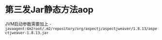 # 第三发Jar静态方法aop

JVM启动参数需要加上
`-javaagent:$m2root/.m2/repository/org/aspectj/aspectjweaver/1.8.13/aspectjweaver-1.8.13.jar`